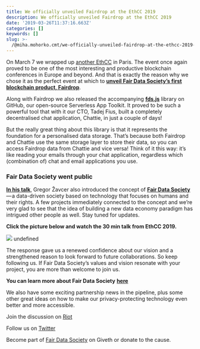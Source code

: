 ```yaml
---
title: We officially unveiled Fairdrop at the EthCC 2019
description: We officially unveiled Fairdrop at the EthCC 2019
date: '2019-03-26T11:37:16.663Z'
categories: []
keywords: []
slug: >-
  /@miha.mohorko.cmt/we-officially-unveiled-fairdrop-at-the-ethcc-2019-b8efbb630888
---
```


On March 7 we wrapped up [another EthCC](https://blog.datafund.net/personal-data-privacy-and-ethics-in-a-decentralised-world-an-ethcc-talk-acc4ca2c5368) in Paris. The event once again proved to be one of the most interesting and productive blockchain conferences in Europe and beyond. And that is exactly the reason why we chose it as the perfect event at which to [**unveil Fair Data Society’s first blockchain product, Fairdrop**](https://blog.datafund.net/fairdrop-secure-private-unstoppable-file-transfer-for-the-free-world-f1a39adbdeab).

Along with Fairdrop we also released the accompanying [**fds.js**](https://github.com/fairDataSociety/fds.js) library on GitHub, our open-source Serverless App Toolkit. It proved to be such a powerful tool that with it our CTO, Tadej Fius, built a completely decentralised chat application, Chattie, in just a couple of days!

But the really great thing about this library is that it represents the foundation for a personalised data storage. That’s because both Fairdrop and Chattie use the same storage layer to store their data, so you can access Fairdrop data from Chattie and vice versa! Think of it this way: it’s like reading your emails through your chat application, regardless which (combination of) chat and email applications you use.

### Fair Data Society went public

[**In his talk**](https://www.youtube.com/watch?v=HsU5rTRPWws), Gregor Žavcer also introduced the concept of [**Fair Data Society**](https://blog.datafund.net/join-us-in-building-a-fair-data-society-6e096cac81ac) — a data-driven society based on technology that focuses on humans and their rights. A few projects immediately connected to the concept and we’re very glad to see that the idea of building a new data economy paradigm has intrigued other people as well. Stay tuned for updates.

**Click the picture below and watch the 30 min talk from EthCC 2019.**

[![](https://cdn-images-1.medium.com/max/800/0*chYw6xp2KcCUEu5n)](https://www.youtube.com/watch?v=HsU5rTRPWws)
undefined

The response gave us a renewed confidence about our vision and a strengthened reason to look forward to future collaborations. So keep following us. If Fair Data Society’s values and vision resonate with your project, you are more than welcome to join us.

**You can learn more about Fair Data Society** [**here**](https://fairdatasociety.org/)

We also have some exciting partnership news in the pipeline, plus some other great ideas on how to make our privacy-protecting technology even better and more accessible.

Join the discussion on [Riot](https://matrix.to/#/!XYPdaPcJIQlCEpDqnC:matrix.org?via=matrix.org&via=t2bot.io)

Follow us on [Twitter](https://twitter.com/DataFundProject)

Become part of [Fair Data Society](https://beta.giveth.io/dacs/5c34b2e746d9c67925654070) on Giveth or donate to the cause.